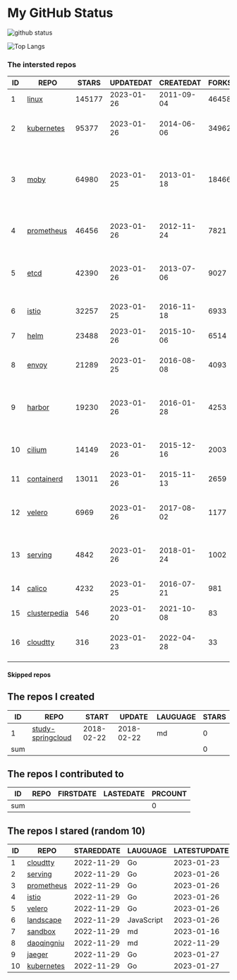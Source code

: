 # My GitHub Status

<img src="https://github-readme-stats-1.yihong0618.vercel.app/api?username=daoqingniu&show_icons=true&&&hide_title=true&count_private=true" alt="github status" />

![Top Langs](https://github-readme-stats-1.yihong0618.vercel.app/api/top-langs/?username=daoqingniu&layout=compact)

<!--START_SECTION:github_repos-->
### The intersted repos
| ID |                              REPO                               | STARS  | UPDATEDAT  | CREATEDAT  | FORKSCOUNT |                                              DESCRIPTIONS                                              |
|----|-----------------------------------------------------------------|--------|------------|------------|------------|--------------------------------------------------------------------------------------------------------|
|  1 | [linux](https://github.com/torvalds/linux)                      | 145177 | 2023-01-26 | 2011-09-04 |      46458 | Linux kernel source tree                                                                               |
|  2 | [kubernetes](https://github.com/kubernetes/kubernetes)          |  95377 | 2023-01-26 | 2014-06-06 |      34962 | Production-Grade Container Scheduling and Management                                                   |
|  3 | [moby](https://github.com/moby/moby)                            |  64980 | 2023-01-25 | 2013-01-18 |      18466 | Moby Project - a collaborative project for the container ecosystem to assemble container-based systems |
|  4 | [prometheus](https://github.com/prometheus/prometheus)          |  46456 | 2023-01-26 | 2012-11-24 |       7821 | The Prometheus monitoring system and time series database.                                             |
|  5 | [etcd](https://github.com/etcd-io/etcd)                         |  42390 | 2023-01-26 | 2013-07-06 |       9027 | Distributed reliable key-value store for the most critical data of a distributed system                |
|  6 | [istio](https://github.com/istio/istio)                         |  32257 | 2023-01-25 | 2016-11-18 |       6933 | Connect, secure, control, and observe services.                                                        |
|  7 | [helm](https://github.com/helm/helm)                            |  23488 | 2023-01-26 | 2015-10-06 |       6514 | The Kubernetes Package Manager                                                                         |
|  8 | [envoy](https://github.com/envoyproxy/envoy)                    |  21289 | 2023-01-25 | 2016-08-08 |       4093 | Cloud-native high-performance edge/middle/service proxy                                                |
|  9 | [harbor](https://github.com/goharbor/harbor)                    |  19230 | 2023-01-26 | 2016-01-28 |       4253 | An open source trusted cloud native registry project that stores, signs, and scans content.            |
| 10 | [cilium](https://github.com/cilium/cilium)                      |  14149 | 2023-01-26 | 2015-12-16 |       2003 | eBPF-based Networking, Security, and Observability                                                     |
| 11 | [containerd](https://github.com/containerd/containerd)          |  13011 | 2023-01-26 | 2015-11-13 |       2659 | An open and reliable container runtime                                                                 |
| 12 | [velero](https://github.com/vmware-tanzu/velero)                |   6969 | 2023-01-26 | 2017-08-02 |       1177 | Backup and migrate Kubernetes applications and their persistent volumes                                |
| 13 | [serving](https://github.com/knative/serving)                   |   4842 | 2023-01-26 | 2018-01-24 |       1002 | Kubernetes-based, scale-to-zero, request-driven compute                                                |
| 14 | [calico](https://github.com/projectcalico/calico)               |   4232 | 2023-01-25 | 2016-07-21 |        981 | Cloud native networking and network security                                                           |
| 15 | [clusterpedia](https://github.com/clusterpedia-io/clusterpedia) |    546 | 2023-01-20 | 2021-10-08 |         83 | The Encyclopedia of Kubernetes clusters                                                                |
| 16 | [cloudtty](https://github.com/cloudtty/cloudtty)                |    316 | 2023-01-23 | 2022-04-28 |         33 | A Friendly Kubernetes CloudShell (Web Terminal) !                                                      |



#### Skipped repos
<!--END_SECTION:github_repos-->

<!--START_SECTION:my_github-->
## The repos I created
| ID  |                                 REPO                                 |   START    |   UPDATE   | LAUGUAGE | STARS |
|-----|----------------------------------------------------------------------|------------|------------|----------|-------|
|   1 | [study-springcloud](https://github.com/daoqingniu/study-springcloud) | 2018-02-22 | 2018-02-22 | md       |     0 |
| sum |                                                                      |            |            |          |     0 |

## The repos I contributed to
| ID  | REPO | FIRSTDATE | LASTEDATE | PRCOUNT |
|-----|------|-----------|-----------|---------|
| sum |      |           |           |       0 |

## The repos I stared (random 10)
| ID |                          REPO                          | STAREDDATE |  LAUGUAGE  | LATESTUPDATE |
|----|--------------------------------------------------------|------------|------------|--------------|
|  1 | [cloudtty](https://github.com/cloudtty/cloudtty)       | 2022-11-29 | Go         | 2023-01-23   |
|  2 | [serving](https://github.com/knative/serving)          | 2022-11-29 | Go         | 2023-01-26   |
|  3 | [prometheus](https://github.com/prometheus/prometheus) | 2022-11-29 | Go         | 2023-01-26   |
|  4 | [istio](https://github.com/istio/istio)                | 2022-11-29 | Go         | 2023-01-26   |
|  5 | [velero](https://github.com/vmware-tanzu/velero)       | 2022-11-29 | Go         | 2023-01-26   |
|  6 | [landscape](https://github.com/cncf/landscape)         | 2022-11-29 | JavaScript | 2023-01-26   |
|  7 | [sandbox](https://github.com/cncf/sandbox)             | 2022-11-29 | md         | 2023-01-16   |
|  8 | [daoqingniu](https://github.com/daoqingniu/daoqingniu) | 2022-11-29 | md         | 2022-11-29   |
|  9 | [jaeger](https://github.com/jaegertracing/jaeger)      | 2022-11-29 | Go         | 2023-01-27   |
| 10 | [kubernetes](https://github.com/kubernetes/kubernetes) | 2022-11-29 | Go         | 2023-01-27   |

<!--END_SECTION:my_github-->

